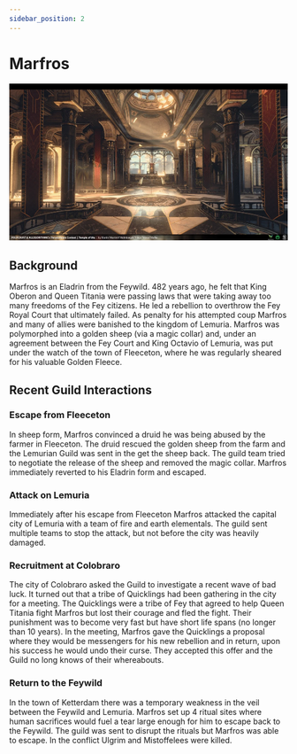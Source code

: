 ```yaml
---
sidebar_position: 2
---
```


# Marfros

![syndicate](/img/archives/syndicate.png)

## Background

Marfros is an Eladrin from the Feywild. 482 years ago, he felt that King Oberon and Queen Titania were passing laws that were taking away too many freedoms of the Fey citizens. He led a rebellion to overthrow the Fey Royal Court that ultimately failed. As penalty for his attempted coup Marfros and many of allies were banished to the kingdom of Lemuria. Marfros was polymorphed into a golden sheep (via a magic collar) and, under an agreement between the Fey Court and King Octavio of Lemuria, was put under the watch of the town of Fleeceton, where he was regularly sheared for his valuable Golden Fleece.

## Recent Guild Interactions

### Escape from Fleeceton

In sheep form, Marfros convinced a druid he was being abused by the farmer in Fleeceton. The druid rescued the golden sheep from the farm and the Lemurian Guild was sent in the get the sheep back. The guild team tried to negotiate the release of the sheep and removed the magic collar. Marfros immediately reverted to his Eladrin form and escaped.

### Attack on Lemuria

Immediately after his escape from Fleeceton Marfros attacked the capital city of Lemuria with a team of fire and earth elementals. The guild sent multiple teams to stop the attack, but not before the city was heavily damaged.

### Recruitment at Colobraro

The city of Colobraro asked the Guild to investigate a recent wave of bad luck. It turned out that a tribe of Quicklings had been gathering in the city for a meeting. The Quicklings were a tribe of Fey that agreed to help Queen Titania fight Marfros but lost their courage and fled the fight. Their punishment was to become very fast but have short life spans (no longer than 10 years). In the meeting, Marfros gave the Quicklings a proposal where they would be messengers for his new rebellion and in return, upon his success he would undo their curse. They accepted this offer and the Guild no long knows of their whereabouts.

### Return to the Feywild

In the town of Ketterdam there was a temporary weakness in the veil between the Feywild and Lemuria. Marfros set up 4 ritual sites where human sacrifices would fuel a tear large enough for him to escape back to the Feywild. The guild was sent to disrupt the rituals but Marfros was able to escape. In the conflict Ulgrim and Mistoffelees were killed.